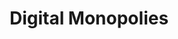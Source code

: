 ---
codehost: https://github.com/https://github.com/opensourcediversity
logohandle: monopoliesnet
sort: monopolies
title: Digital Monopolies
twitter: https://x.com/osdiversity
website: http://monopolies.net/
---